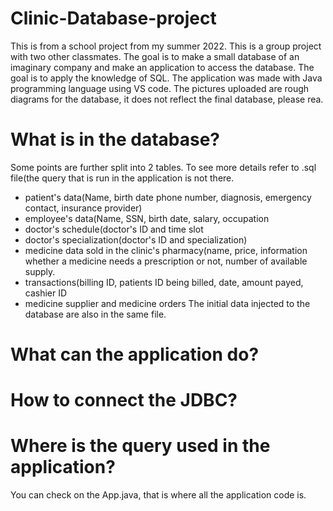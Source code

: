 # Clinic-Database-project

This is from a school project from my summer 2022.
This is a group project with two other classmates.
The goal is to make a small database of an imaginary company and make an application to access the database. 
The goal is to apply the knowledge of SQL.
The application was made with Java programming language using VS code.
The pictures uploaded are rough diagrams for the database, it does not reflect the final database, please rea.

# What is in the database?
Some points are further split into 2 tables. To see more details refer to .sql file(the query that is run in the application is not there.
- patient's data(Name, birth date phone number, diagnosis, emergency contact, insurance provider)
- employee's data(Name, SSN, birth date, salary, occupation
- doctor's schedule(doctor's ID and time slot
- doctor's specialization(doctor's ID and specialization)
- medicine data sold in the clinic's pharmacy(name, price, information whether a medicine needs a prescription or not, number of available supply.
- transactions(billing ID, patients ID being billed, date, amount payed, cashier ID
- medicine supplier and medicine orders
The initial data injected to the database are also in the same file.

# What can the application do?

# How to connect the JDBC?


# Where is the query used in the application?
You can check on the App.java, that is where all the application code is.
